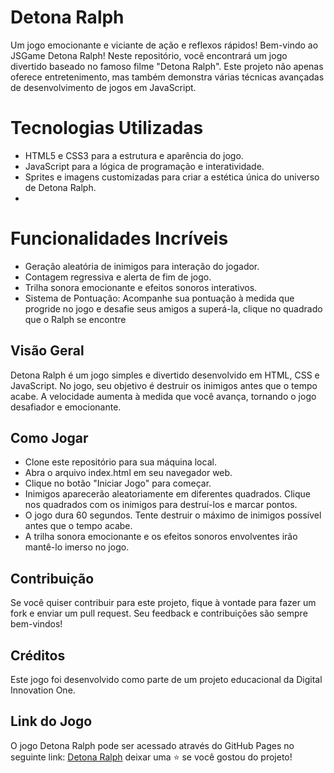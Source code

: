 # Detona Ralph

Um jogo emocionante e viciante de ação e reflexos rápidos!
Bem-vindo ao JSGame Detona Ralph! Neste repositório, você encontrará um jogo divertido baseado no famoso filme "Detona Ralph". Este projeto não apenas oferece entretenimento, mas também demonstra várias técnicas avançadas de desenvolvimento de jogos em JavaScript.

# Tecnologias Utilizadas
- HTML5 e CSS3 para a estrutura e aparência do jogo.
- JavaScript para a lógica de programação e interatividade.
- Sprites e imagens customizadas para criar a estética única do universo de Detona Ralph.
- 
# Funcionalidades Incríveis
- Geração aleatória de inimigos para interação do jogador.
- Contagem regressiva e alerta de fim de jogo.
- Trilha sonora emocionante e efeitos sonoros interativos.
- Sistema de Pontuação: Acompanhe sua pontuação à medida que progride no jogo e desafie seus amigos a superá-la, clique no quadrado que o Ralph se encontre

## Visão Geral

Detona Ralph é um jogo simples e divertido desenvolvido em HTML, CSS e JavaScript. No jogo, seu objetivo é destruir os inimigos antes que o tempo acabe. A velocidade aumenta à medida que você avança, tornando o jogo desafiador e emocionante.

## Como Jogar
- Clone este repositório para sua máquina local.
- Abra o arquivo index.html em seu navegador web.
- Clique no botão "Iniciar Jogo" para começar.
- Inimigos aparecerão aleatoriamente em diferentes quadrados. Clique nos quadrados com os inimigos para destruí-los e marcar pontos.
- O jogo dura 60 segundos. Tente destruir o máximo de inimigos possível antes que o tempo acabe.
- A trilha sonora emocionante e os efeitos sonoros envolventes irão mantê-lo imerso no jogo.

## Contribuição

Se você quiser contribuir para este projeto, fique à vontade para fazer um fork e enviar um pull request. Seu feedback e contribuições são sempre bem-vindos!

## Créditos
Este jogo foi desenvolvido como parte de um projeto educacional da Digital Innovation One.


## Link do Jogo

O jogo Detona Ralph pode ser acessado através do GitHub Pages no seguinte link: [Detona Ralph](https://seu-usuario.github.io/detona-ralph)
deixar uma ⭐️ se você gostou do projeto!
